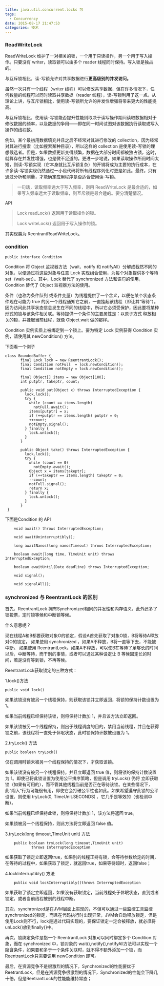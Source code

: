 ```yaml
---
title: java.util.concurrent.locks 包
tags:
  - Concurrency
date: 2015-08-17 21:47:53
categories: 技术
---
```


### ReadWriteLock

ReadWriteLock 维护了一对相关的锁，一个用于只读操作，另一个用于写入操作。只要没有 writer，读取锁可以由多个 reader 线程同时保持。写入锁是独占的。

与互斥锁相比，读-写锁允许对共享数据进行**更高级别的并发访问。**

虽然一次只有一个线程（writer 线程）可以修改共享数据，但在许多情况下，任何数量的线程可以同时读取共享数据（reader 线程），读-写锁利用了这一点。从理论上讲，与互斥锁相比，使用读-写锁所允许的并发性增强将带来更大的性能提高。

与互斥锁相比，使用读-写锁能否提升性能则取决于读写操作期间读取数据相对于修改数据的频率，以及数据的争用——即在同一时间试图对该数据执行读取或写入操作的线程数。

例如，某个最初用数据填充并且之后不经常对其进行修改的 collection，因为经常对其进行搜索（比如搜索某种目录），所以这样的 collection 是使用读-写锁的理想候选者。但是，如果数据更新变得频繁，数据在大部分时间都被独占锁，这时，就算存在并发性增强，也是微不足道的。更进一步地说，如果读取操作所用时间太短，则读-写锁实现（它本身就比互斥锁复杂）的开销将成为主要的执行成本，在许多读-写锁实现仍然通过一小段代码将所有线程序列化时更是如此。最终，只有通过分析和测量，才能确定应用程序是否适合使用读-写锁。


> 一句话，读取频率远大于写入频率，则用 ReadWriteLock 是最合适的，如果写入频率远大于读取频率，则互斥锁是最合适的。要分清楚情况。

API

> Lock readLock() 
>           返回用于读取操作的锁。
> 
> Lock writeLock() 
>           返回用于写入操作的锁。


其实现类为 ReentrantReadWriteLock。

### condition

	public interface Condition

Condition 将 Object 监视器方法（wait、notify 和 notifyAll）分解成截然不同的对象，以便通过将这些对象与任意 Lock 实现组合使用，为每个对象提供多个等待 set（wait-set）。其中，Lock 替代了 synchronized 方法和语句的使用，Condition 替代了 Object 监视器方法的使用。

条件（也称为条件队列 或条件变量）为线程提供了一个含义，以便在某个状态条件现在可能为 true 的另一个线程通知它之前，一直挂起该线程（即让其“等待”）。因为访问此共享状态信息发生在不同的线程中，所以它必须受保护，因此要将某种形式的锁与该条件相关联。等待提供一个条件的主要属性是：以原子方式 释放相关的锁，并挂起当前线程，就像 Object.wait 做的那样。

Condition 实例实质上被绑定到一个锁上。要为特定 Lock 实例获得 Condition 实例，请使用其 newCondition() 方法。

下面看一个例子

	class BoundedBuffer {
		   final Lock lock = new ReentrantLock();
		   final Condition notFull  = lock.newCondition(); 
		   final Condition notEmpty = lock.newCondition(); 
	
		   final Object[] items = new Object[100];
		   int putptr, takeptr, count;
	
		   public void put(Object x) throws InterruptedException {
		     lock.lock();
		     try {
		       while (count == items.length) 
		         notFull.await();
		       items[putptr] = x; 
		       if (++putptr == items.length) putptr = 0;
		       ++count;
		       notEmpty.signal();
		     } finally {
		       lock.unlock();
		     }
		   }
	
		   public Object take() throws InterruptedException {
		     lock.lock();
		     try {
		       while (count == 0) 
		         notEmpty.await();
		       Object x = items[takeptr]; 
		       if (++takeptr == items.length) takeptr = 0;
		       --count;
		       notFull.signal();
		       return x;
		     } finally {
		       lock.unlock();
		     }
		   } 
	 }

下面是Condition 的 API

		void await() throws InterruptedException;  
		  
		void awaitUninterruptibly();  
		  
		long awaitNanos(long nanosTimeout) throws InterruptedException;  
		  
		boolean await(long time, TimeUnit unit) throws InterruptedException;  
		  
		boolean awaitUntil(Date deadline) throws InterruptedException;  
		  
		void signal();  
		  
		void signalAll();  



### synchronized 与 ReentrantLock 的区别

首先，ReentrantLock 拥有Synchronized相同的并发性和内存语义，此外还多了锁投票，定时锁等候和中断锁等候。

什么意思呢？

现在线程A和B都要获取对象O的锁定，假设A首先获取了对象O锁，B将等待A释放对O的锁定，
如果使用 synchronized ，如果A不释放，B将一直等下去，不能被中断。
如果使用 ReentrantLock，如果A不释放，可以使B在等待了足够长的时间以后，中断等待，而干别的事情，或者可以通过某种设定让 B 等候固定长的时间，若是没有等到锁，不再等候。

ReentrantLock获取锁定的三种方式：

1.lock()方法

	public void lock()

如果该锁没有被另一个线程保持，则获取该锁并立即返回，将锁的保持计数设置为 1。

如果当前线程已经保持该锁，则将保持计数加 1，并且该方法立即返回。

如果该锁被另一个线程保持，则出于线程调度的目的，禁用当前线程，并且在获得锁之前，该线程将一直处于休眠状态，此时锁保持计数被设置为 1。

2.tryLock() 方法

	public boolean tryLock()

仅在调用时锁未被另一个线程保持的情况下，才获取该锁。

如果该锁没有被另一个线程保持，并且立即返回 true 值，则将锁的保持计数设置为 1。即使已将此锁设置为使用公平排序策略，但是调用 tryLock() 仍将 立即获取锁（如果有可用的），而不管其他线程当前是否正在等待该锁。在某些情况下，此“闯入”行为可能很有用，即使它会打破公平性也如此。如果希望遵守此锁的公平设置，则使用 tryLock(0, TimeUnit.SECONDS) ，它几乎是等效的（也检测中断）。

如果当前线程已经保持此锁，则将保持计数加 1，该方法将返回 true。

如果锁被另一个线程保持，则此方法将立即返回 false 值。

3.tryLock(long timeout,TimeUnit unit) 方法

		public boolean tryLock(long timeout,TimeUnit unit)
                throws InterruptedException

 如果获取了锁定立即返回true，如果别的线程正持有锁，会等待参数给定的时间，在等待的过程中，如果获取了锁定，就返回true，如果等待超时，返回false；

4.lockInterruptibly() 方法

		public void lockInterruptibly()throws InterruptedException

如果获取了锁定立即返回，如果没有获取锁定，当前线程处于休眠状态，直到或者锁定，或者当前线程被别的线程中断。


其次，synchronized是在JVM层面上实现的，不但可以通过一些监控工具监控synchronized的锁定，而且在代码执行时出现异常，JVM会自动释放锁定，但是使用Lock则不行，lock是通过代码实现的，要保证锁定一定会被释放，就必须将unLock()放到finally{}中。

再次，锁绑定条件是指一个 ReentrantLock 对象可以同时绑定多个 Condition 对象，而在 synchronized 中，锁对象的 wait(),notify(),notifyAll方法可以实现一个隐含条件，如果要和多于一个条件关联时，就不得不额外添加一个锁，而 ReentrantLock只需要调用 newCondition 即可。

最后，在资源竞争不是很激烈的情况下，Synchronized的性能要优于ReetrantLock，但是在资源竞争很激烈的情况下，Synchronized的性能会下降几十倍，但是ReetrantLock的性能能维持常态；


